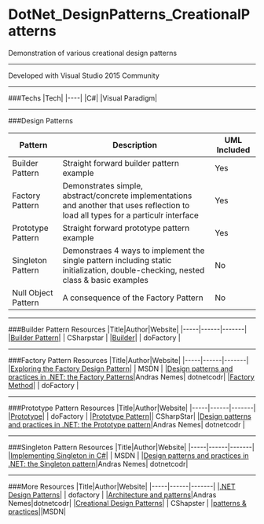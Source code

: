 # DotNet_DesignPatterns_CreationalPatterns

Demonstration of various creational design patterns

---

Developed with Visual Studio 2015 Community

---

###Techs
|Tech|
|----|
|C#|
|Visual Paradigm|

---
###Design Patterns

|Pattern|Description|UML Included|
|-------|-----------|------------|
|Builder Pattern| Straight forward builder pattern example | Yes |
|Factory Pattern| Demonstrates simple, abstract/concrete implementations and another that uses reflection to load all types for a particulr interface | Yes |
|Prototype Pattern| Straight forward prototype pattern example | Yes |
|Singleton Pattern| Demonstraes 4 ways to implement the single pattern including static initialization, double-checking, nested class & basic examples| No |
|Null Object Pattern| A consequence of the Factory Pattern | No |

---

###Builder Pattern Resources
|Title|Author|Website|
|-----|------|-------|
|[Builder Pattern](http://www.csharpstar.com/creational-design-patterns/)| | CSharpstar |
|[Builder](http://www.dofactory.com/net/builder-design-pattern)| | doFactory |


---

###Factory Pattern Resources
|Title|Author|Website|
|-----|------|-------|
|[Exploring the Factory Design Pattern](https://msdn.microsoft.com/en-us/library/ee817667.aspx)| | MSDN |
|[Design patterns and practices in .NET: the Factory Patterns](https://dotnetcodr.com/2015/09/29/design-patterns-and-practices-in-net-the-factory-patterns-concrete-static-abstract/)|Andras Nemes| dotnetcodr|
|[Factory Method](http://www.dofactory.com/net/factory-method-design-pattern)| | doFactory |

---

###Prototype Pattern Resources
|Title|Author|Website|
|-----|------|-------|
|[Prototype](http://www.dofactory.com/net/prototype-design-pattern)| | doFactory |
|[Prototype Pattern](http://www.csharpstar.com/creational-design-patterns/)|| CSharpStar|
|[Design patterns and practices in .NET: the Prototype pattern](https://dotnetcodr.com/2013/08/05/design-patterns-and-practices-in-net-the-prototype-pattern/)|Andras Nemes| dotnetcodr |

---

###Singleton Pattern Resources
|Title|Author|Website|
|-----|------|-------|
|[Implementing Singleton in C#](https://msdn.microsoft.com/en-us/library/ff650316.aspx)| | MSDN |
|[Design patterns and practices in .NET: the Singleton pattern](https://dotnetcodr.com/2013/05/09/design-patterns-and-practices-in-net-the-singleton-pattern/)|Andras Nemes| dotnetcodr|

---

###More Resources
|Title|Author|Website|
|-----|------|-------|
|[.NET Design Patterns](http://www.dofactory.com/net/design-patterns)| | dofactory |
|[Architecture and patterns](https://dotnetcodr.com/architecture-and-patterns/)|Andras Nemes|dotnetcodr|
|[Creational Design Patterns](http://www.csharpstar.com/creational-design-patterns/)| | CShapster |
|[patterns & practices](https://msdn.microsoft.com/en-us/library/ff921345.aspx)||MSDN|

